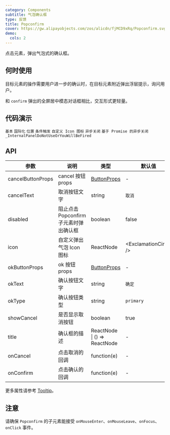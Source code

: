 ```yaml
---
category: Components
subtitle: 气泡确认框
type: 反馈
title: Popconfirm
cover: https://gw.alipayobjects.com/zos/alicdn/fjMCD9xRq/Popconfirm.svg
demo:
  cols: 2
---
```


点击元素，弹出气泡式的确认框。

## 何时使用

目标元素的操作需要用户进一步的确认时，在目标元素附近弹出浮层提示，询问用户。

和 `confirm` 弹出的全屏居中模态对话框相比，交互形式更轻量。

## 代码演示

<code src="./demo/basic.tsx">基本</code>
<code src="./demo/locale.tsx">国际化</code>
<code src="./demo/placement.tsx">位置</code>
<code src="./demo/dynamic-trigger.tsx">条件触发</code>
<code src="./demo/icon.tsx">自定义 Icon 图标</code>
<code src="./demo/async.tsx">异步关闭</code>
<code src="./demo/promise.tsx">基于 Promise 的异步关闭</code>
<code src="./demo/render-panel.tsx">\_InternalPanelDoNotUseOrYouWillBeFired</code>

## API

| 参数              | 说明                                   | 类型                                   | 默认值                   | 版本   |
| ----------------- | -------------------------------------- | -------------------------------------- | ------------------------ | ------ |
| cancelButtonProps | cancel 按钮 props                      | [ButtonProps](/components/button/#API) | -                        |        |
| cancelText        | 取消按钮文字                           | string                                 | `取消`                   |        |
| disabled          | 阻止点击 Popconfirm 子元素时弹出确认框 | boolean                                | false                    |        |
| icon              | 自定义弹出气泡 Icon 图标               | ReactNode                              | &lt;ExclamationCircle /> |        |
| okButtonProps     | ok 按钮 props                          | [ButtonProps](/components/button/#API) | -                        |        |
| okText            | 确认按钮文字                           | string                                 | `确定`                   |        |
| okType            | 确认按钮类型                           | string                                 | `primary`                |        |
| showCancel        | 是否显示取消按钮                       | boolean                                | true                     | 4.18.0 |
| title             | 确认框的描述                           | ReactNode \| () => ReactNode           | -                        |        |
| onCancel          | 点击取消的回调                         | function(e)                            | -                        |        |
| onConfirm         | 点击确认的回调                         | function(e)                            | -                        |        |

更多属性请参考 [Tooltip](/components/tooltip/#API)。

## 注意

请确保 `Popconfirm` 的子元素能接受 `onMouseEnter`、`onMouseLeave`、`onFocus`、`onClick` 事件。

